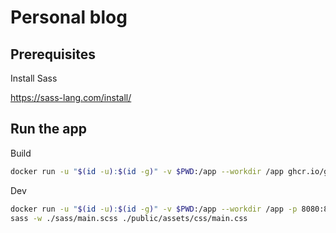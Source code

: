 
# Personal blog

## Prerequisites

Install Sass

https://sass-lang.com/install/

## Run the app

Build

```bash
docker run -u "$(id -u):$(id -g)" -v $PWD:/app --workdir /app ghcr.io/getzola/zola:v0.17.2 build
```

Dev

```bash
docker run -u "$(id -u):$(id -g)" -v $PWD:/app --workdir /app -p 8080:8080 -p 1024:1024 ghcr.io/getzola/zola:v0.17.2 serve --interface 0.0.0.0 --port 8080 --base-url localhost
sass -w ./sass/main.scss ./public/assets/css/main.css
```
